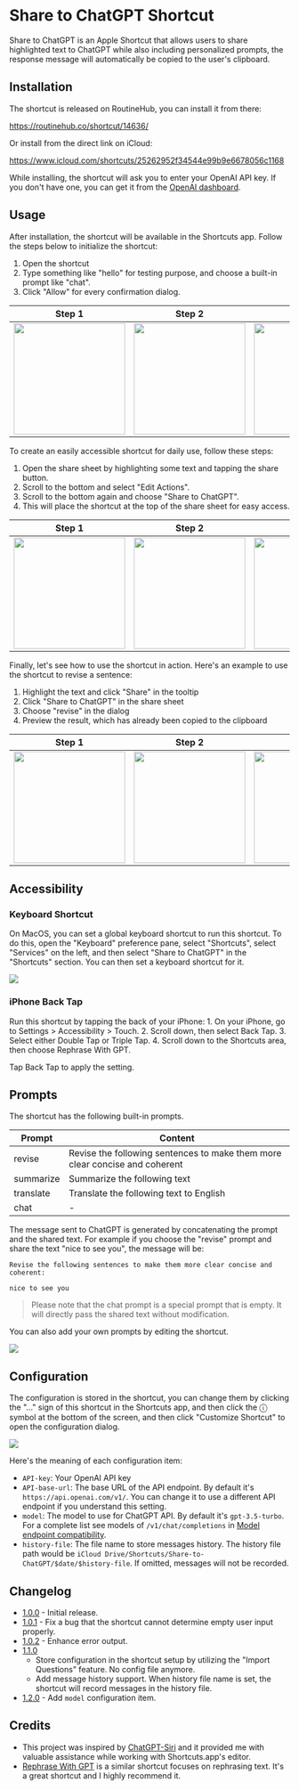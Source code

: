 # Share to ChatGPT Shortcut

Share to ChatGPT is an Apple Shortcut that allows users to share highlighted text to ChatGPT while also including personalized prompts, the response message will automatically be copied to the user's clipboard.

## Installation

The shortcut is released on RoutineHub, you can install it from there:

https://routinehub.co/shortcut/14636/

Or install from the direct link on iCloud:

https://www.icloud.com/shortcuts/25262952f34544e99b9e6678056c1168

While installing, the shortcut will ask you to enter your OpenAI API key. If you don't have one, you can get it from the [OpenAI dashboard](https://platform.openai.com/account/api-keys).

## Usage

After installation, the shortcut will be available in the Shortcuts app. Follow the steps below to initialize the shortcut:

1. Open the shortcut
2. Type something like "hello" for testing purpose, and choose a built-in prompt like "chat".
3. Click "Allow" for every confirmation dialog.

| Step 1 | Step 2 | Step 3 |
| :----: |:------:|:------:|
| <img width="200" src="images/init/step-1.PNG" /> | <img width="200" src="images/init/step-2.PNG" /> | <img width="200" src="images/init/step-3.JPEG" />|

To create an easily accessible shortcut for daily use, follow these steps:

1. Open the share sheet by highlighting some text and tapping the share button.
2. Scroll to the bottom and select "Edit Actions".
3. Scroll to the bottom again and choose "Share to ChatGPT".
4. This will place the shortcut at the top of the share sheet for easy access.

| Step 1 | Step 2 | Step 3 | Step 4 |
| :----: |:------:|:------:|:------:|
| <img width="200" src="images/share-sheet/step-1.jpg" /> | <img width="200" src="images/share-sheet/step-2.jpg" /> | <img width="200" src="images/share-sheet/step-3.jpg" /> | <img width="200" src="images/share-sheet/step-4.jpg" /> |

Finally, let's see how to use the shortcut in action. Here's an example to use the shortcut to revise a sentence:

1. Highlight the text and click "Share" in the tooltip
2. Click "Share to ChatGPT" in the share sheet
3. Choose "revise" in the dialog
4. Preview the result, which has already been copied to the clipboard

| Step 1 | Step 2 | Step 3 | Step 4 |
| :----: |:------:|:------:|:------:|
| <img width="200" src="images/revise/step-1.jpg" /> | <img width="200" src="images/revise/step-2.jpg" /> | <img width="200" src="images/revise/step-3.jpg" /> | <img width="200" src="images/revise/step-4.PNG" /> |

## Accessibility

### Keyboard Shortcut

On MacOS, you can set a global keyboard shortcut to run this shortcut. To do this, open the "Keyboard" preference pane, select "Shortcuts", select "Services" on the left, and then select "Share to ChatGPT" in the "Shortcuts" section. You can then set a keyboard shortcut for it.

![](images/keyboard-shortcut.png)

### iPhone Back Tap

Run this shortcut by tapping the back of your iPhone: 1. On your iPhone, go to Settings > Accessibility > Touch. 2. Scroll down, then select Back Tap. 3. Select either Double Tap or Triple Tap. 4. Scroll down to the Shortcuts area, then choose Rephrase With GPT.

Tap Back Tap to apply the setting.

## Prompts

The shortcut has the following built-in prompts.

| Prompt | Content |
| ------ | ------- |
| revise | Revise the following sentences to make them more clear concise and coherent |
| summarize | Summarize the following text |
| translate | Translate the following text to English |
| chat | - |

The message sent to ChatGPT is generated by concatenating the prompt and the shared text. For example if you choose the "revise" prompt and share the text "nice to see you", the message will be:

```
Revise the following sentences to make them more clear concise and coherent:

nice to see you
```

> Please note that the chat prompt is a special prompt that is empty. It will directly pass the shared text without modification.

You can also add your own prompts by editing the shortcut.

![](images/edit-the-shortcut.png)


## Configuration

The configuration is stored in the shortcut, you can change them by clicking the "…" sign of this shortcut in the Shortcuts app, and then click the ⓘ symbol at the bottom of the screen, and then click "Customize Shortcut" to open the configuration dialog.

![](images/setup.jpg)

Here's the meaning of each configuration item:

- `API-key`: Your OpenAI API key
- `API-base-url`: The base URL of the API endpoint. By default it's `https://api.openai.com/v1/`. You can change it to use a different API endpoint if you understand this setting.
- `model`: The model to use for ChatGPT API. By default it's `gpt-3.5-turbo`. For a complete list see models of `/v1/chat/completions` in [Model endpoint compatibility](https://platform.openai.com/docs/models/model-endpoint-compatibility).
- `history-file`: The file name to store messages history. The history file path would be `iCloud Drive/Shortcuts/Share-to-ChatGPT/$date/$history-file`. If omitted, messages will not be recorded.

## Changelog

- [1.0.0](https://www.icloud.com/shortcuts/9cd41f860ef2473aa9d69931b1cb0e19) - Initial release.
- [1.0.1](https://www.icloud.com/shortcuts/ce93205ebd5a4ec89a983552963f26f8) - Fix a bug that the shortcut cannot determine empty user input properly.
- [1.0.2](https://www.icloud.com/shortcuts/612139e1d1f1416d858d49b638fc14d6) - Enhance error output.
- [1.1.0](https://www.icloud.com/shortcuts/e4b04e34183a4d288b5880c0515ea673)
  - Store configuration in the shortcut setup by utilizing the "Import Questions" feature. No config file anymore.
  - Add message history support. When history file name is set, the shortcut will record messages in the history file.
- [1.2.0](https://www.icloud.com/shortcuts/25262952f34544e99b9e6678056c1168) - Add `model` configuration item.

## Credits

- This project was inspired by [ChatGPT-Siri](https://github.com/Yue-Yang/ChatGPT-Siri) and it provided me with valuable assistance while working with Shortcuts.app's editor.
- [Rephrase With GPT](https://routinehub.co/shortcut/14625/) is a similar shortcut focuses on rephrasing text. It's a great shortcut and I highly recommend it.
